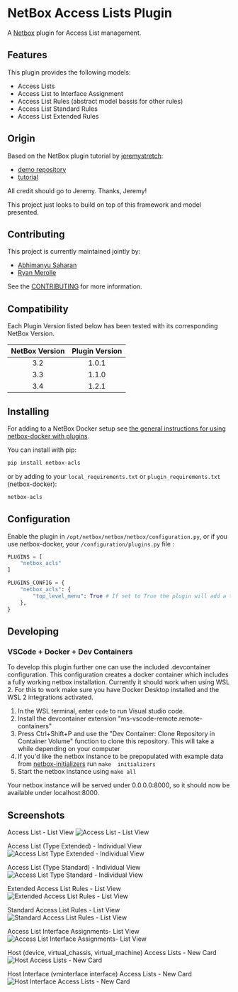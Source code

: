 # NetBox Access Lists Plugin

A [Netbox](https://github.com/netbox-community/netbox) plugin for Access List management.

## Features

This plugin provides the following models:

- Access Lists
- Access List to Interface Assignment
- Access List Rules (abstract model bassis for other rules)
- Access List Standard Rules
- Access List Extended Rules

## Origin

Based on the NetBox plugin tutorial by [jeremystretch](https://github.com/jeremystretch):

- [demo repository](https://github.com/netbox-community/netbox-plugin-demo)
- [tutorial](https://github.com/netbox-community/netbox-plugin-tutorial)

All credit should go to Jeremy. Thanks, Jeremy!

This project just looks to build on top of this framework and model presented.

## Contributing

This project is currently maintained jointly by:

- [Abhimanyu Saharan](https://github.com/abhi1693)
- [Ryan Merolle](https://github.com/ryanmerolle)

See the [CONTRIBUTING](CONTRIBUTING.md) for more information.

## Compatibility

Each Plugin Version listed below has been tested with its corresponding NetBox Version.

| NetBox Version | Plugin Version |
|:--------------:|:--------------:|
|      3.2       |     1.0.1      |
|      3.3       |     1.1.0      |
|      3.4       |     1.2.1      |

## Installing

For adding to a NetBox Docker setup see
[the general instructions for using netbox-docker with plugins](https://github.com/netbox-community/netbox-docker/wiki/Using-Netbox-Plugins).

You can install with pip:

```bash
pip install netbox-acls
```

or by adding to your `local_requirements.txt` or `plugin_requirements.txt` (netbox-docker):

```bash
netbox-acls
```

## Configuration

Enable the plugin in `/opt/netbox/netbox/netbox/configuration.py`,
 or if you use netbox-docker, your `/configuration/plugins.py` file :

```python
PLUGINS = [
    "netbox_acls"
]

PLUGINS_CONFIG = {
    "netbox_acls": {
        "top_level_menu": True # If set to True the plugin will add a top level menu item for the plugin. If set to False the plugin will add a menu item under the Plugins menu item.  Default is set to True.
    },
}
```

## Developing

### VSCode + Docker + Dev Containers

To develop this plugin further one can use the included .devcontainer configuration. This configuration creates a docker container which includes a fully working netbox installation. Currently it should work when using WSL 2. For this to work make sure you have Docker Desktop installed and the WSL 2 integrations activated.

1. In the WSL terminal, enter `code` to run Visual studio code.
2. Install the devcontainer extension "ms-vscode-remote.remote-containers"
3. Press Ctrl+Shift+P and use the "Dev Container: Clone Repository in Container Volume" function to clone this repository. This will take a while depending on your computer
4. If you'd like the netbox instance to be prepopulated with example data from [netbox-initializers](https://github.com/tobiasge/netbox-initializers) run `make  initializers`
5. Start the netbox instance using `make all`

Your netbox instance will be served under 0.0.0.0:8000, so it should now be available under localhost:8000.

## Screenshots

Access List - List View
![Access List - List View](docs/img/access_lists.png)

Access List (Type Extended) - Individual View
![Access List Type Extended - Individual View](docs/img/access_list_type_extended.png)

Access List (Type Standard) - Individual View
![Access List Type Standard - Individual View](docs/img/access_list_type_standard.png)

Extended Access List Rules - List View
![Extended Access List Rules - List View](docs/img/acl_extended_rules.png)

Standard Access List Rules - List View
![Standard Access List Rules - List View](docs/img/acl_standard_rules.png)

Access List Interface Assignments- List View
![Access List Interface Assignments- List View](docs/img/acl_interface_assignments.png)

Host (device, virtual_chassis, virtual_machine) Access Lists - New Card
![Host Access Lists - New Card](docs/img/acl_host_view.png)

Host Interface (vminterface interface) Access Lists - New Card
![Host Interface Access Lists - New Card](docs/img/access_list_type_standard.png)
